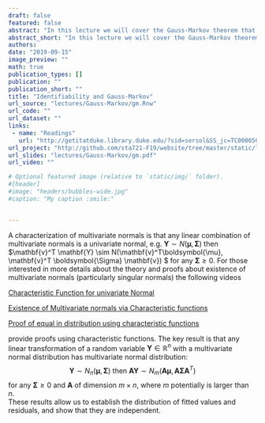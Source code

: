```yaml
---
draft: false
featured: false
abstract: "In this lecture we will cover the Gauss-Markov theorem that establishes that out of the class of all linear unbiased estimators that the OLS estimator has minimum variance."
abstract_short: "In this lecture we will cover the Gauss-Markov theorem that establishes that out of the class of all linear unbiased estimators that the OLS estimator has minimum variance."
authors:
date: "2019-09-15"
image_preview: ""
math: true
publication_types: []
publication: ""
publication_short: ""
title: "Identifiability and Gauss-Markov"
url_source: "lectures/Gauss-Markov/gm.Rnw"
url_code: ""
url_dataset: ""
links: 
 - name: "Readings"
   url: "http://getitatduke.library.duke.edu/?sid=sersol&SS_jc=TC0000508493&title=Plane%20Answers%20to%20Complex%20Questions%3A%20The%20Theory%20of%20Linear%20Models"
url_project: "http://github.com/sta721-F19/website/tree/master/static/lectures/Gauss-Markov"
url_slides: "lectures/Gauss-Markov/gm.pdf"
url_video: ""

# Optional featured image (relative to `static/img/` folder).
#[header]
#image: "headers/bubbles-wide.jpg"
#caption: "My caption :smile:"


---
```


A characterization of multivariate normals is that any linear combination of multivariate normals is a univariate normal, e.g. $\mathbf{Y} \sim N(\boldsymbol{\mu}, \boldsymbol{\Sigma})$ then $\mathbf{v}^T \mathbf{Y} \sim N(\mathbf{v}^T\boldsymbol{\mu}, \mathbf{v}^T  \boldsymbol{\Sigma} \mathbf{v}) $ for any $\boldsymbol{\Sigma} \ge 0$. For those interested in more details about the theory and proofs about existence of multivariate normals (particularly singular normals) the following videos 

[Characteristic Function for univariate Normal](https://youtu.be/7wBtMB13whM)

[Existence of Multivariate normals via Characteristic functions](https://youtu.be/_HcSNM748Gc)

[Proof of equal in distribution using characteristic functions](https://youtu.be/ISxBEILT5gY)

provide proofs using characteristic functions.  The key result is that any linear transformation of a random variable $\mathbf{Y} \in \mathbb{R}^n$ with a multivariate normal distribution has multivariate normal distribution:
$$
\mathbf{Y} \sim N_n(\boldsymbol{\mu}, \boldsymbol{\Sigma})  \text{ then } \mathbf{A}\mathbf{Y} \sim N_m(\mathbf{A}\boldsymbol{\mu}, \mathbf{A}  \boldsymbol{\Sigma} \mathbf{A}^T)
$$
for any $\boldsymbol{\Sigma} \ge 0$ and $\mathbf{A}$ of dimension $m \times n$, where $m$ potentially is larger than $n$.   
These results allow us to establish the distribution of fitted values and  residuals, and show that they are independent.

